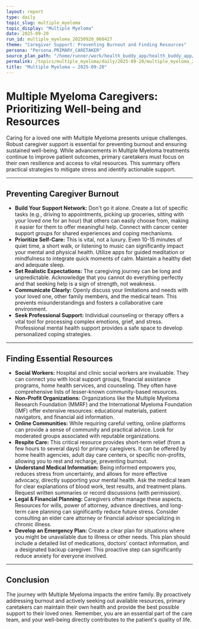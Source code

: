 ```yaml
---
layout: report
type: daily
topic_slug: multiple_myeloma
topic_display: "Multiple Myeloma"
date: 2025-09-20
run_id: multiple_myeloma_20250920_060427
theme: "Caregiver Support: Preventing Burnout and Finding Resources"
persona: "Persona.PRIMARY_CARETAKER"
source_plan_path: "/home/runner/work/health_buddy_app/health_buddy_app/.results/multiple_myeloma/weekly_plan/2025-09-15/plan.json"
permalink: /topics/multiple_myeloma/daily/2025-09-20/multiple_myeloma_20250920_060427/
title: "Multiple Myeloma — 2025-09-20"
---
```


# Multiple Myeloma Caregivers: Prioritizing Well-being and Resources

Caring for a loved one with Multiple Myeloma presents unique challenges. Robust caregiver support is essential for preventing burnout and ensuring sustained well-being. While advancements in Multiple Myeloma treatments continue to improve patient outcomes, primary caretakers must focus on their own resilience and access to vital resources. This summary offers practical strategies to mitigate stress and identify actionable support.

---

## Preventing Caregiver Burnout

*   **Build Your Support Network:** Don't go it alone. Create a list of specific tasks (e.g., driving to appointments, picking up groceries, sitting with your loved one for an hour) that others can easily choose from, making it easier for them to offer meaningful help. Connect with cancer center support groups for shared experiences and coping mechanisms.
*   **Prioritize Self-Care:** This is vital, not a luxury. Even 10-15 minutes of quiet time, a short walk, or listening to music can significantly impact your mental and physical health. Utilize apps for guided meditation or mindfulness to integrate quick moments of calm. Maintain a healthy diet and adequate sleep.
*   **Set Realistic Expectations:** The caregiving journey can be long and unpredictable. Acknowledge that you cannot do everything perfectly and that seeking help is a sign of strength, not weakness.
*   **Communicate Clearly:** Openly discuss your limitations and needs with your loved one, other family members, and the medical team. This prevents misunderstandings and fosters a collaborative care environment.
*   **Seek Professional Support:** Individual counseling or therapy offers a vital tool for processing complex emotions, grief, and stress. Professional mental health support provides a safe space to develop personalized coping strategies.

---

## Finding Essential Resources

*   **Social Workers:** Hospital and clinic social workers are invaluable. They can connect you with local support groups, financial assistance programs, home health services, and counseling. They often have comprehensive lists of lesser-known community-based resources.
*   **Non-Profit Organizations:** Organizations like the Multiple Myeloma Research Foundation (MMRF) and the International Myeloma Foundation (IMF) offer extensive resources: educational materials, patient navigators, and financial aid information.
*   **Online Communities:** While requiring careful vetting, online platforms can provide a sense of community and practical advice. Look for moderated groups associated with reputable organizations.
*   **Respite Care:** This critical resource provides short-term relief (from a few hours to several days) for primary caregivers. It can be offered by home health agencies, adult day care centers, or specific non-profits, allowing you to rest and recharge, preventing burnout.
*   **Understand Medical Information:** Being informed empowers you, reduces stress from uncertainty, and allows for more effective advocacy, directly supporting your mental health. Ask the medical team for clear explanations of blood work, test results, and treatment plans. Request written summaries or record discussions (with permission).
*   **Legal & Financial Planning:** Caregivers often manage these aspects. Resources for wills, power of attorney, advance directives, and long-term care planning can significantly reduce future stress. Consider consulting an elder care attorney or financial advisor specializing in chronic illness.
*   **Develop an Emergency Plan:** Create a clear plan for situations where you might be unavailable due to illness or other needs. This plan should include a detailed list of medications, doctors' contact information, and a designated backup caregiver. This proactive step can significantly reduce anxiety for everyone involved.

---

## Conclusion

The journey with Multiple Myeloma impacts the entire family. By proactively addressing burnout and actively seeking out available resources, primary caretakers can maintain their own health and provide the best possible support to their loved ones. Remember, you are an essential part of the care team, and your well-being directly contributes to the patient's quality of life.
